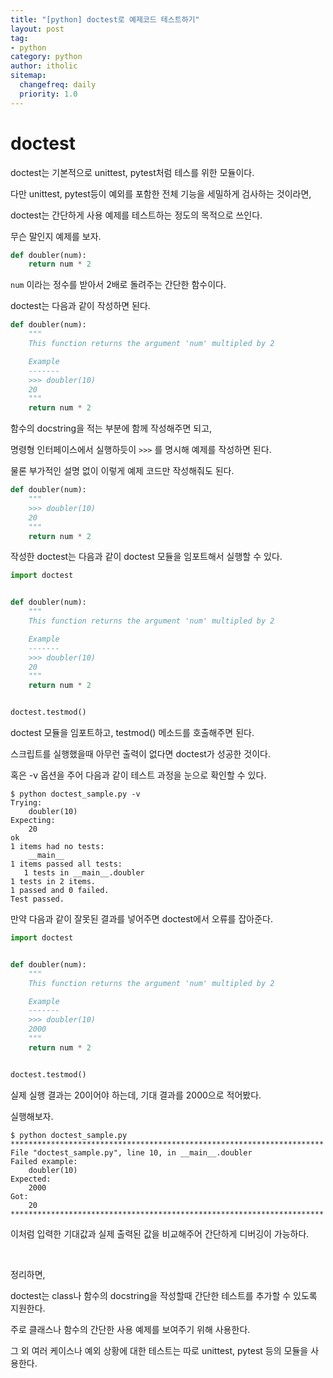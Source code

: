 ```yaml
---
title: "[python] doctest로 예제코드 테스트하기"
layout: post
tag:
- python
category: python
author: itholic
sitemap:
  changefreq: daily
  priority: 1.0
---
```


# doctest

doctest는 기본적으로 unittest, pytest처럼 테스를 위한 모듈이다.

다만 unittest, pytest등이 예외를 포함한 전체 기능을 세밀하게 검사하는 것이라면,

doctest는 간단하게 사용 예제를 테스트하는 정도의 목적으로 쓰인다.

무슨 말인지 예제를 보자.

```python
def doubler(num):
    return num * 2
```

`num` 이라는 정수를 받아서 2배로 돌려주는 간단한 함수이다.

doctest는 다음과 같이 작성하면 된다.

```python
def doubler(num):
    """
    This function returns the argument 'num' multipled by 2

    Example
    -------
    >>> doubler(10)
    20
    """
    return num * 2
```

함수의 docstring을 적는 부분에 함께 작성해주면 되고,

명령형 인터페이스에서 실행하듯이 `>>>` 를 명시해 예제를 작성하면 된다.

물론 부가적인 설명 없이 이렇게 예제 코드만 작성해줘도 된다.

```python
def doubler(num):
    """
    >>> doubler(10)
    20
    """
    return num * 2
```

작성한 doctest는 다음과 같이 doctest 모듈을 임포트해서 실행할 수 있다.

```python
import doctest


def doubler(num):
    """
    This function returns the argument 'num' multipled by 2

    Example
    -------
    >>> doubler(10)
    20
    """
    return num * 2


doctest.testmod()
```

doctest 모듈을 임포트하고, testmod() 메소드를 호출해주면 된다.

스크립트를 실행했을때 아무런 출력이 없다면 doctest가 성공한 것이다.

혹은 -v 옵션을 주어 다음과 같이 테스트 과정을 눈으로 확인할 수 있다.

```shell
$ python doctest_sample.py -v
Trying:
    doubler(10)
Expecting:
    20
ok
1 items had no tests:
    __main__
1 items passed all tests:
   1 tests in __main__.doubler
1 tests in 2 items.
1 passed and 0 failed.
Test passed.
```

만약 다음과 같이 잘못된 결과를 넣어주면 doctest에서 오류를 잡아준다.

```python
import doctest


def doubler(num):
    """
    This function returns the argument 'num' multipled by 2

    Example
    -------
    >>> doubler(10)
    2000
    """
    return num * 2


doctest.testmod()
```

실제 실행 결과는 20이어야 하는데, 기대 결과를 2000으로 적어봤다.

실행해보자.

```shell
$ python doctest_sample.py
**********************************************************************
File "doctest_sample.py", line 10, in __main__.doubler
Failed example:
    doubler(10)
Expected:
    2000
Got:
    20
**********************************************************************
```

이처럼 입력한 기대값과 실제 출력된 값을 비교해주어 간단하게 디버깅이 가능하다.

<br/>

정리하면,

doctest는 class나 함수의 docstring을 작성할때 간단한 테스트를 추가할 수 있도록 지원한다.

주로 클래스나 함수의 간단한 사용 예제를 보여주기 위해 사용한다.

그 외 여러 케이스나 예외 상황에 대한 테스트는 따로 unittest, pytest 등의 모듈을 사용한다.
